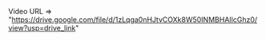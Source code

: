 Video URL => "https://drive.google.com/file/d/1zLqga0nHJtvCOXk8W50INMBHAIlcGhz0/view?usp=drive_link"
